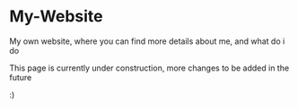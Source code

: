 # My-Website
My own website, where you can find more details about me, and what do i do

This page is currently under construction, more changes to be added in the future

:)